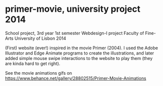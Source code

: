 # primer-movie, university project 2014

School project, 3rd year 1st semester
Webdesign-I project
Faculty of Fine-Arts University of Lisbon 2014
 
(First) website (ever!) inspired in the movie Primer (2004).
I used the Adobe Illustrator and Edge Animate programs to create the illustrations, and later added simple mouse swipe interactions to the website to play them (they are kinda hard to get right).
 
See the movie animations gifs on https://www.behance.net/gallery/28802515/Primer-Movie-Animations
